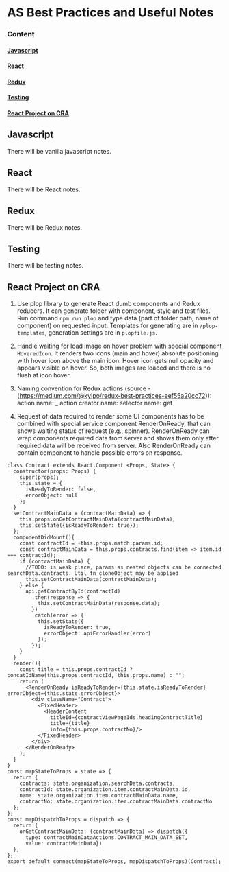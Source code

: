 # AS Best Practices and Useful Notes

### Content
#### [Javascript](#heading1)
#### [React](#heading2)
#### [Redux](#heading3)
#### [Testing](#heading4)
#### [React Project on CRA](#heading5)

<a name="heading1"/>

## Javascript
There will be vanilla javascript notes.


<a name="heading2"/>

## React
There will be React notes.


<a name="heading3"/>

## Redux
There will be Redux notes.


<a name="heading4"/>

## Testing
There will be testing notes.


<a name="heading5"/>

## React Project on CRA

1. Use plop library to generate React dumb components and Redux reducers. It can generate folder with component, style and test files. Run command `npm run plop` and type data (part of folder path, name of component) on requested input. Templates for generating are in `/plop-templates`, generation settings are in `plopfile.js`.

2. Handle waiting for load image on hover problem with special component `HoveredIcon`. It renders two icons (main and hover) absolute positioning with hover icon above the main icon. Hover icon gets null opacity and appears visible on hover. So, both images are loaded and there is no flush at icon hover.

3. Naming convention for Redux actions (source - (https://medium.com/@kylpo/redux-best-practices-eef55a20cc72)):
  action name: <NOUN>_<VERB>
  action creator name: <verb><Noun>
  selector name: get<Noun>
  
  
4. Request of data required to render some UI components has to be combined with special service component RenderOnReady, that can shows waiting status of request (e.g., spinner). RenderOnReady can wrap components required data from server and shows them only after required data will be received from server. Also RenderOnReady can contain component to handle possible errors on response.
```
class Contract extends React.Component <Props, State> {
  constructor(props: Props) {
    super(props);
    this.state = {
      isReadyToRender: false,
      errorObject: null
    };
  }
  setContractMainData = (contractMainData) => {
    this.props.onGetContractMainData(contractMainData);
    this.setState({isReadyToRender: true});
  };
  componentDidMount(){
    const contractId = +this.props.match.params.id;
    const contractMainData = this.props.contracts.find(item => item.id === contractId);
    if (contractMainData) {
      //TODO: is weak place, params as nested objects can be connected searchData.contracts. Util fn cloneObject may be applied
      this.setContractMainData(contractMainData);
    } else {
      api.getContractById(contractId)
        .then(response => {
          this.setContractMainData(response.data);
        })
        .catch(error => {
          this.setState({
            isReadyToRender: true,
            errorObject: apiErrorHandler(error)
          });
        });
    }
  }
  render(){
    const title = this.props.contractId ? concatIdName(this.props.contractId, this.props.name) : "";
    return (
      <RenderOnReady isReadyToRender={this.state.isReadyToRender} errorObject={this.state.errorObject}>
        <div className="Contract">
          <FixedHeader>
            <HeaderContent
              titleId={contractViewPageIds.headingContractTitle}
              title={title}
              info={this.props.contractNo}/>
          </FixedHeader>
        </div>
      </RenderOnReady>
    );
  }
}
const mapStateToProps = state => {
  return {
    contracts: state.organization.searchData.contracts,
    contractId: state.organization.item.contractMainData.id,
    name: state.organization.item.contractMainData.name,
    contractNo: state.organization.item.contractMainData.contractNo
  };
};
const mapDispatchToProps = dispatch => {
  return {
    onGetContractMainData: (contractMainData) => dispatch({
      type: contractMainDataActions.CONTRACT_MAIN_DATA_SET,
      value: contractMainData})
  };
};
export default connect(mapStateToProps, mapDispatchToProps)(Contract);
```




